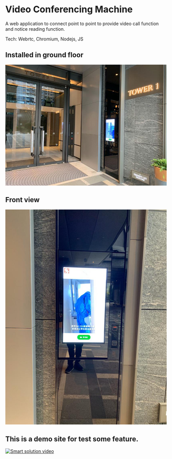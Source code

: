 # Video Conferencing Machine

A web application to connect point to point to provide video call function and notice reading function.

Tech: Webrtc, Chromium, Nodejs, JS

## Installed in ground floor

![demo1](demo1.jpg)

## Front view

![demo1](demo2.jpg)

## This is a demo site for test some feature.

[![Smart solution video](https://img.youtube.com/vi/Iglqn3pD5-s/0.jpg)](https://youtube.com/shorts/Iglqn3pD5-s)